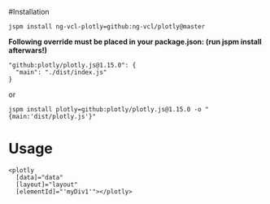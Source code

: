 #Installation

```
jspm install ng-vcl-plotly=github:ng-vcl/plotly@master
```

**Following override must be placed in your package.json: (run jspm install afterwars!)**

```
"github:plotly/plotly.js@1.15.0": {
  "main": "./dist/index.js"
}
```
or
```
jspm install plotly=github:plotly/plotly.js@1.15.0 -o "{main:'dist/plotly.js'}"
```

# Usage

```
<plotly
  [data]="data"
  [layout]="layout"
  [elementId]="'myDiv1'"></plotly>
```

